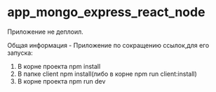 # app_mongo_express_react_node

Приложение не деплоил.

Общая информация -
Приложение по сокращению ссылок,для его запуска:
1. В корне проекта npm install
2. В папке client npm install(либо в корне npm run client:install)
3. В корне проекта npm run dev
